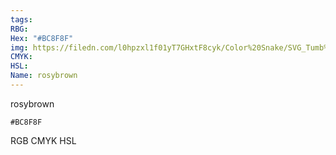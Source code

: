 ```yaml
---
tags:
RBG:
Hex: "#BC8F8F"
img: https://filedn.com/l0hpzxl1f01yT7GHxtF8cyk/Color%20Snake/SVG_Tumb%20Mass%20No%20Name/#BC8F8F.svg
CMYK:
HSL:
Name: rosybrown
---
```

rosybrown
```palette
#BC8F8F
```
RGB
CMYK
HSL